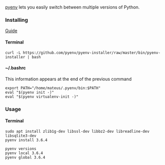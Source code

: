 [pyenv](https://github.com/pyenv/pyenv) lets you easily switch between multiple versions of Python.

### Installing
[Guide](https://github.com/pyenv/pyenv-installer)

#### Terminal
```
curl -L https://github.com/pyenv/pyenv-installer/raw/master/bin/pyenv-installer | bash
```

#### ~/.bashrc
This information appears at the end of the previous command
```
export PATH="/home/mateus/.pyenv/bin:$PATH"
eval "$(pyenv init -)"
eval "$(pyenv virtualenv-init -)"
```

### Usage
#### Terminal
```
sudo apt install zlib1g-dev libssl-dev libbz2-dev libreadline-dev libsqlite3-dev
pyenv install 3.6.4

pyenv versions
pyenv local 3.6.4
pyenv global 3.6.4
```

